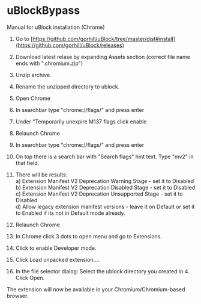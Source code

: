 # uBlockBypass
Manual for uBlock installation (Chrome) 

1. Go to [https://github.com/gorhill/uBlock/tree/master/dist#install](https://github.com/gorhill/uBlock/releases) <br/>
2. Download latest relase by expanding Assets section (correct file name ends with ".chromium.zip") <br/>
3. Unzip archive. <br/>
4. Rename the unzipped directory to ublock.

5. Open Chrome
6. In searchbar type "chrome://flags/" and press enter
7. Under "Temporarily unexpire M137 flags click enable
8. Relaunch Chrome
9. In searchbar type "chrome://flags/" and press enter
10. On top there is a search bar with "Search flags" hint text. Type "mv2" in that field.
11. There will be results: <br/>
 a)  Extension Manifest V2 Deprecation Warning Stage - set it to Disabled <br/>
 b)  Extension Manifest V2 Deprecation Disabled Stage - set it to Disabled <br/>
 c) Extension Manifest V2 Deprecation Unsupported Stage - set it to Disabled <br/>
 d) Allow legacy extension manifest versions - leave it on Default or set it to Enabled if its not in Default mode already.
12. Relaunch Chrome

13. In Chrome click 3 dots to open menu and go to Extensions.
14. Click to enable Developer mode.
15. Click Load unpacked extension....
16. In the file selector dialog:
Select the ublock directory you created in 4.
Click Open.

The extension will now be available in your Chromium/Chromium-based browser.
